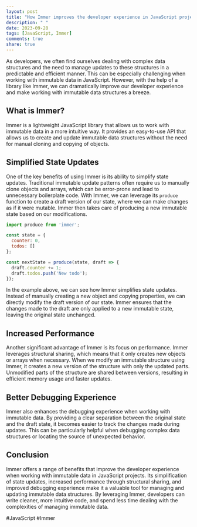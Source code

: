 ```yaml
---
layout: post
title: "How Immer improves the developer experience in JavaScript projects"
description: " "
date: 2023-09-28
tags: [JavaScript, Immer]
comments: true
share: true
---
```


As developers, we often find ourselves dealing with complex data structures and the need to manage updates to these structures in a predictable and efficient manner. This can be especially challenging when working with immutable data in JavaScript. However, with the help of a library like Immer, we can dramatically improve our developer experience and make working with immutable data structures a breeze.

## What is Immer?

Immer is a lightweight JavaScript library that allows us to work with immutable data in a more intuitive way. It provides an easy-to-use API that allows us to create and update immutable data structures without the need for manual cloning and copying of objects.

## Simplified State Updates

One of the key benefits of using Immer is its ability to simplify state updates. Traditional immutable update patterns often require us to manually clone objects and arrays, which can be error-prone and lead to unnecessary boilerplate code. With Immer, we can leverage its `produce` function to create a draft version of our state, where we can make changes as if it were mutable. Immer then takes care of producing a new immutable state based on our modifications.

```javascript
import produce from 'immer';

const state = {
  counter: 0,
  todos: []
};

const nextState = produce(state, draft => {
  draft.counter += 1;
  draft.todos.push('New todo');
});
```

In the example above, we can see how Immer simplifies state updates. Instead of manually creating a new object and copying properties, we can directly modify the draft version of our state. Immer ensures that the changes made to the draft are only applied to a new immutable state, leaving the original state unchanged.

## Increased Performance

Another significant advantage of Immer is its focus on performance. Immer leverages structural sharing, which means that it only creates new objects or arrays when necessary. When we modify an immutable structure using Immer, it creates a new version of the structure with only the updated parts. Unmodified parts of the structure are shared between versions, resulting in efficient memory usage and faster updates.

## Better Debugging Experience

Immer also enhances the debugging experience when working with immutable data. By providing a clear separation between the original state and the draft state, it becomes easier to track the changes made during updates. This can be particularly helpful when debugging complex data structures or locating the source of unexpected behavior.

## Conclusion

Immer offers a range of benefits that improve the developer experience when working with immutable data in JavaScript projects. Its simplification of state updates, increased performance through structural sharing, and improved debugging experience make it a valuable tool for managing and updating immutable data structures. By leveraging Immer, developers can write cleaner, more intuitive code, and spend less time dealing with the complexities of managing immutable data.

#JavaScript #Immer